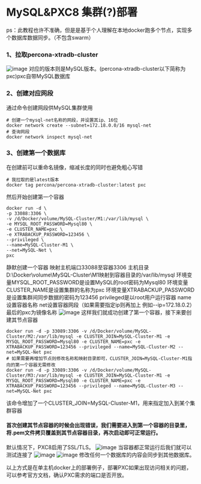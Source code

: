 # MySQL&PXC8 集群(?)部署
ps：此教程也许不准确，但是是基于个人理解在本地docker跑多个节点，实现多个数据库数据同步。（不包含swarm）

### 1、拉取percona-xtradb-cluster
![image](https://github.com/OtakuBanana/docker/assets/14883112/67af6dfe-8280-4f2c-a379-646de13bd8d7)
对应的版本则是MySQL版本。(percona-xtradb-cluster以下简称为pxc)pxc自带MySQL数据库
### 2、创建对应网段
通过命令创建网段供MySQL集群使用
```
# 创建一个mysql-net名称的网段，并设置其ip、16位
docker network create --subnet=172.18.0.0/16 mysql-net
# 查询网段
docker network inspect mysql-net
```
### 3、创建第一个数据库
在创建前可以重命名镜像，缩减长度的同时也避免粗心写错
```
# 我拉取的是latest版本
docker tag percona/percona-xtradb-cluster:latest pxc
```
然后开始创建第一个容器
```
docker run -d \
-p 33088:3306 \
-v /d/Docker/volume/MySQL-Cluster/M1:/var/lib/mysql \
-e MYSQL_ROOT_PASSWORD=Mysql80 \
-e CLUSTER_NAME=pxc \
-e XTRABACKUP_PASSWORD=123456 \
--privileged \
--name=MySQL-Cluster-M1 \
--net=MySQL-Net \
pxc
```
静默创建一个容器
映射主机端口33088至容器3306
主机目录D:\Docker\volume\MySQL-Cluster\M1映射到容器目录的/var/lib/mysql
环境变量MYSQL_ROOT_PASSWORD是设置MySQL的root密码为Mysql80
环境变量CLUSTER_NAME是设置集群的名称为pxc
环境变量XTRABACKUP_PASSWORD是设置集群间同步数据的密码为123456
privileged是以root用户运行容器
name设置容器名称
net设置容器网段（如果需要指定ip则再加上 例如--ip=172.18.0.2）
最后的pxc为镜像名称
![image](https://github.com/OtakuBanana/docker/assets/14883112/f2de9808-55d8-498e-a42f-5a015adcf0b1)
这样我们就成功创建了第一个容器，接下来要创建其节点容器
```
docker run -d -p 33089:3306 -v /d/Docker/volume/MySQL-Cluster/M2:/var/lib/mysql -e CLUSTER_JOIN=MySQL-Cluster-M1 -e MYSQL_ROOT_PASSWORD=Mysql80 -e CLUSTER_NAME=pxc -e XTRABACKUP_PASSWORD=123456 --privileged --name=MySQL-Cluster-M2 --net=MySQL-Net pxc
# 如果需要再增加节点则修改名称和映射目录即可，CLUSTER_JOIN=MySQL-Cluster-M1指向的第一个容器无需修改
docker run -d -p 33089:3306 -v /d/Docker/volume/MySQL-Cluster/M3:/var/lib/mysql -e CLUSTER_JOIN=MySQL-Cluster-M1 -e MYSQL_ROOT_PASSWORD=Mysql80 -e CLUSTER_NAME=pxc -e XTRABACKUP_PASSWORD=123456 --privileged --name=MySQL-Cluster-M3 --net=MySQL-Net pxc
```
该命令增加了一个CLUSTER_JOIN=MySQL-Cluster-M1，用来指定加入到某个集群容器
#### 首次创建其节点容器的时候会出现错误，我们需要进入到第一个容器的目录里，将.pem文件拷贝覆盖到其节点容器目录，再次启动即可正常运行。
默认情况下，PXC8启用了SSL/TLS。
![image](https://github.com/OtakuBanana/docker/assets/14883112/6464f2da-eb73-46ad-a307-6a9df136bfbb)
当容器都正常运行后我们就可以测试连接了
![image](https://github.com/OtakuBanana/docker/assets/14883112/46658110-5806-4b0a-8c9d-55f3c51a3a80)
![image](https://github.com/OtakuBanana/docker/assets/14883112/37c95d92-fcef-4b92-8eec-97ae78cdd128)
修改任何一个数据库的内容会同步到其他数据库。

以上方式是在单主机docker上的部署例子，部署PXC如果出现访问相关的问题，可以参考官方文档，确认PXC需求的端口是否开放。
